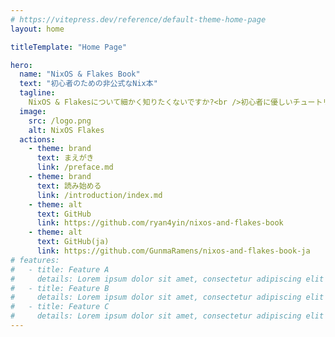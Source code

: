 ```yaml
---
# https://vitepress.dev/reference/default-theme-home-page
layout: home

titleTemplate: "Home Page"

hero:
  name: "NixOS & Flakes Book"
  text: "初心者のための非公式なNix本"
  tagline:
    NixOS & Flakesについて細かく知りたくないですか?<br />初心者に優しいチュートリアルを探してますか? <br />ここで勉強しましょう!
  image:
    src: /logo.png
    alt: NixOS Flakes
  actions:
    - theme: brand
      text: まえがき
      link: /preface.md
    - theme: brand
      text: 読み始める
      link: /introduction/index.md
    - theme: alt
      text: GitHub
      link: https://github.com/ryan4yin/nixos-and-flakes-book
    - theme: alt
      text: GitHub(ja)
      link: https://github.com/GunmaRamens/nixos-and-flakes-book-ja
# features:
#   - title: Feature A
#     details: Lorem ipsum dolor sit amet, consectetur adipiscing elit
#   - title: Feature B
#     details: Lorem ipsum dolor sit amet, consectetur adipiscing elit
#   - title: Feature C
#     details: Lorem ipsum dolor sit amet, consectetur adipiscing elit
---
```


<style>
:root {
  --vp-home-hero-name-color: transparent;
  --vp-home-hero-name-background: -webkit-linear-gradient(120deg, #4565d8 40%, #41d1ff);

  --vp-home-hero-image-background-image: linear-gradient(-60deg, #41d1ff 40%, #0fffc1);
}

.image-bg {
  transform: scale(0.75);
  -webkit-filter: blur(5vw);
  -moz-filter: blur(5vw);
  -ms-filter: blur(5vw);
  filter: blur(5vw);
  background-size: 200% 200%;
  animation: animateGlow 10s ease infinite;
}

@keyframes animateGlow {
  0% {
    background-position: 0% 50%;
  }
  50% {
    background-position: 100% 50%;
  }
  100% {
    background-position: 0% 50%;
  }
}

@media (min-width: 640px) {
  :root {
    --vp-home-hero-image-filter: blur(56px);
  }
}

@media (min-width: 960px) {
  :root {
    --vp-home-hero-image-filter: blur(72px);
  }
}
</style>
